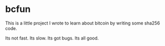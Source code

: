 bcfun
=====

This is a little project I wrote to learn about bitcoin by writing some sha256 code.

Its not fast. Its slow. Its got bugs. Its all good.


